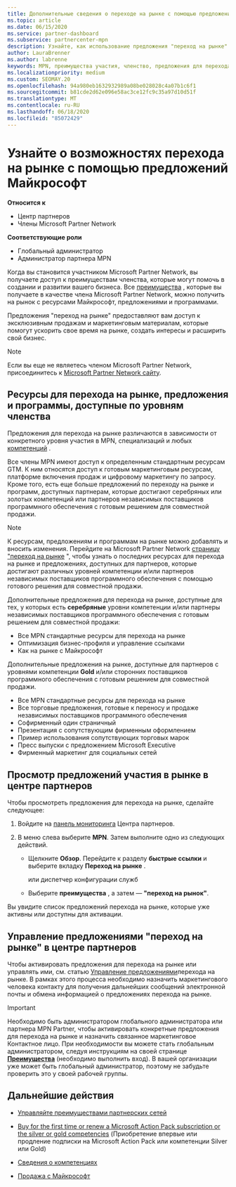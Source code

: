 ```yaml
---
title: Дополнительные сведения о переходе на рынке с помощью предложений Майкрософт
ms.topic: article
ms.date: 06/15/2020
ms.service: partner-dashboard
ms.subservice: partnercenter-mpn
description: Узнайте, как использование предложения "переход на рынке" с помощью предложений Майкрософт поможет ускорить работу на рынке, создать интересы и расширить свой бизнес.
author: LauraBrenner
ms.author: labrenne
keywords: MPN, преимущества участия, членство, предложения для перехода на рынок, переход на рынок с корпорацией Майкрософт, переход на рынок, Золотое членство, Серебряное членство
ms.localizationpriority: medium
ms.custom: SEOMAY.20
ms.openlocfilehash: 94a980eb1632932989a08be028028c4a07b1c6f1
ms.sourcegitcommit: b81cde2d62e096e58ac3ce12fc9c35a97d10d51f
ms.translationtype: MT
ms.contentlocale: ru-RU
ms.lasthandoff: 06/18/2020
ms.locfileid: "85072429"
---
```

# <a name="explore-your-go-to-market-with-microsoft-offers"></a>Узнайте о возможностях перехода на рынке с помощью предложений Майкрософт

**Относится к**

- Центр партнеров
- Члены Microsoft Partner Network

**Соответствующие роли**

- Глобальный администратор
- Администратор партнера MPN

Когда вы становится участником Microsoft Partner Network, вы получаете доступ к преимуществам членства, которые могут помочь в создании и развитии вашего бизнеса. Все [преимущества](https://partner.microsoft.com/manage-your-partner-network-benefits) , которые вы получаете в качестве члена Microsoft Partner Network, можно получить на рынок с ресурсами Майкрософт, предложениями и программами.

Предложения "переход на рынке" предоставляют вам доступ к эксклюзивным продажам и маркетинговым материалам, которые помогут ускорить свое время на рынке, создать интересы и расширить свой бизнес.

>[!NOTE]
>Если вы еще не являетесь членом Microsoft Partner Network, присоединитесь к [Microsoft Partner Network сайту](https://partner.microsoft.com/membership).

## <a name="go-to-market-resources-offers-and-programs-available-by-membership-level"></a>Ресурсы для перехода на рынке, предложения и программы, доступные по уровням членства

Предложения для перехода на рынке различаются в зависимости от конкретного уровня участия в MPN, специализаций и любых [компетенций](learn-about-competencies.md) .

Все члены MPN имеют доступ к определенным стандартным ресурсам GTM. К ним относятся доступ к готовым маркетинговым ресурсам, платформе включения продаж и цифровому маркетингу по запросу. Кроме того, есть еще больше предложений по переходу на рынке и программ, доступных партнерам, которые достигают серебряных или золотых компетенций или партнеров независимых поставщиков программного обеспечения с готовым решением для совместной продажи.

>[!NOTE]
>К ресурсам, предложениям и программам на рынке можно добавлять и вносить изменения. Перейдите на Microsoft Partner Network [страницу "переход на рынке](https://partner.microsoft.com/membership/go-to-market) ", чтобы узнать о последних ресурсах для перехода на рынке и предложениях, доступных для партнеров, которые достигают различных уровней компетенции и/или партнеров независимых поставщиков программного обеспечения с помощью готового решения для совместной продажи.

Дополнительные предложения для перехода на рынке, доступные для тех, у которых есть **серебряные** уровни компетенции и/или партнеры независимых поставщиков программного обеспечения с готовым решением для совместной продажи:

- Все MPN стандартные ресурсы для перехода на рынке
- Оптимизация бизнес-профиля и управление ссылками
- Как на рынке с Майкрософт

Дополнительные предложения на рынке, доступные для партнеров с уровнями компетенции **Gold** и/или сторонних поставщиков программного обеспечения с готовым решением для совместной продажи.

- Все MPN стандартные ресурсы для перехода на рынке
- Все торговые предложения, готовые к переносу и продаже независимых поставщиков программного обеспечения
- Софирменный один страничный
- Презентация с сопутствующим фирменным оформлением
- Пример использования сопутствующих торговых марок
- Пресс выпуски с предложением Microsoft Executive
- Фирменный маркетинг для социальных сетей

## <a name="view-go-to-market-membership-offers-in-partner-center"></a>Просмотр предложений участия в рынке в центре партнеров

Чтобы просмотреть предложения для перехода на рынке, сделайте следующее:

1. Войдите на [панель мониторинга](https://partner.microsoft.com/dashboard) Центра партнеров.

2. В меню слева выберите **MPN**. Затем выполните одно из следующих действий.

   - Щелкните **Обзор**. Перейдите к разделу **быстрые ссылки** и выберите вкладку **Переход на рынке** .

     или диспетчер конфигурации служб

   - Выберите **преимущества** , а затем — **"переход на рынок"**.

Вы увидите список предложений перехода на рынке, которые уже активны или доступны для активации.

## <a name="manage-or-activate-go-to-market-offers-in-partner-center"></a>Управление предложениями "переход на рынке" в центре партнеров

Чтобы активировать предложения для перехода на рынке или управлять ими, см. статью [Управление предложениями](manage-your-partner-network-benefits.md#manage-go-to-market-offers)перехода на рынке. В рамках этого процесса необходимо назначить маркетингового человека контакту для получения дальнейших сообщений электронной почты и обмена информацией о предложениях перехода на рынке.

>[!IMPORTANT]
>Необходимо быть администратором глобального администратора или партнера MPN Partner, чтобы активировать конкретные предложения для перехода на рынке и назначить связанное маркетинговое Контактное лицо. При необходимости вы можете стать глобальным администратором, следуя инструкциям на своей странице [**Преимущества**](https://partnercenter.microsoft.com/pcv/partnership/benefits) (необходимо выполнить вход). В вашей организации уже может быть глобальный администратор, поэтому не забудьте проверить это у своей рабочей группы.

## <a name="next-steps"></a>Дальнейшие действия

- [Управляйте преимуществами партнерских сетей](manage-your-partner-network-benefits.md)

- [Buy for the first time or renew a Microsoft Action Pack subscription or the silver or gold competencies](mpn-get-action-pack.md) (Приобретение впервые или продление подписки на Microsoft Action Pack или компетенции Silver или Gold)

- [Сведения о компетенциях](learn-about-competencies.md)

- [Продажа с Майкрософт](https://partner.microsoft.com/membership/sell-with-microsoft)
